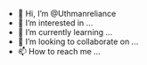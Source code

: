 - 👋 Hi, I’m @Uthmanreliance
- 👀 I’m interested in ...
- 🌱 I’m currently learning ...
- 💞️ I’m looking to collaborate on ...
- 📫 How to reach me ...

<!---
Uthmanreliance/Uthmanreliance is a ✨ special ✨ repository because its `README.md` (this file) appears on your GitHub profile.
You can click the Preview link to take a look at your changes.
--->
